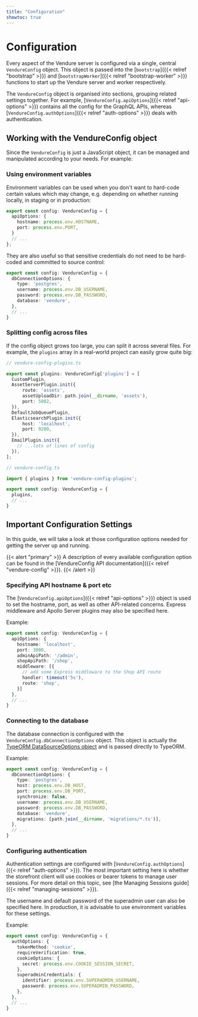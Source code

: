 ```yaml
---
title: "Configuration"
showtoc: true
---
```


# Configuration

Every aspect of the Vendure server is configured via a single, central `VendureConfig` object. This object is passed into the [`bootstrap`]({{< relref "bootstrap" >}}) and [`bootstrapWorker`]({{< relref "bootstrap-worker" >}}) functions to start up the Vendure server and worker respectively.

The `VendureConfig` object is organised into sections, grouping related settings together. For example, [`VendureConfig.apiOptions`]({{< relref "api-options" >}}) contains all the config for the GraphQL APIs, whereas [`VendureConfig.authOptions`]({{< relref "auth-options" >}}) deals with authentication.

## Working with the VendureConfig object

Since the `VendureConfig` is just a JavaScript object, it can be managed and manipulated according to your needs. For example:

### Using environment variables

Environment variables can be used when you don't want to hard-code certain values which may change, e.g. depending on whether running locally, in staging or in production:

```ts
export const config: VendureConfig = {
  apiOptions: {
    hostname: process.env.HOSTNAME,
    port: process.env.PORT,
  }
  // ...
};
```

They are also useful so that sensitive credentials do not need to be hard-coded and committed to source control:

```ts
export const config: VendureConfig = {
  dbConnectionOptions: {
    type: 'postgres',
    username: process.env.DB_USERNAME,
    password: process.env.DB_PASSWORD,
    database: 'vendure',
  },
  // ...
}
```

### Splitting config across files

If the config object grows too large, you can split it across several files. For example, the `plugins` array in a real-world project can easily grow quite big:

```ts
// vendure-config-plugins.ts

export const plugins: VendureConfig['plugins'] = [
  CustomPlugin,
  AssetServerPlugin.init({
      route: 'assets',
      assetUploadDir: path.join(__dirname, 'assets'),
      port: 5002,
  }),
  DefaultJobQueuePlugin,
  ElasticsearchPlugin.init({
      host: 'localhost',
      port: 9200,
  }),
  EmailPlugin.init({
    // ...lots of lines of config
  }),
];
```

```ts
// vendure-config.ts

import { plugins } from 'vendure-config-plugins';

export const config: VendureConfig = {
  plugins,
  // ...
}
```

## Important Configuration Settings

In this guide, we will take a look at those configuration options needed for getting the server up and running.

{{< alert "primary" >}}
A description of every available configuration option can be found in the [VendureConfig API documentation]({{< relref "vendure-config" >}}).
{{< /alert >}}

### Specifying API hostname & port etc

The [`VendureConfig.apiOptions`]({{< relref "api-options" >}}) object is used to set the hostname, port, as well as other API-related concerns. Express middleware and Apollo Server plugins may also be specified here.

Example:

```ts
export const config: VendureConfig = {
  apiOptions: {
    hostname: 'localhost',
    port: 3000,
    adminApiPath: '/admin',
    shopApiPath: '/shop',
    middleware: [{
      // add some Express middleware to the Shop API route
      handler: timeout('5s'),
      route: 'shop',
    }]
  },
  // ...
}
```

### Connecting to the database

The database connection is configured with the `VendureConfig.dbConnectionOptions` object. This object is actually the [TypeORM DataSourceOptions object](https://typeorm.io/data-source-options) and is passed directly to TypeORM.

Example:

```ts
export const config: VendureConfig = {
  dbConnectionOptions: {
    type: 'postgres',
    host: process.env.DB_HOST,
    port: process.env.DB_PORT,
    synchronize: false,
    username: process.env.DB_USERNAME,
    password: process.env.DB_PASSWORD,
    database: 'vendure',
    migrations: [path.join(__dirname, 'migrations/*.ts')],
  },
  // ...
}
```

### Configuring authentication

Authentication settings are configured with [`VendureConfig.authOptions`]({{< relref "auth-options" >}}). The most important setting here is whether the storefront client will use cookies or bearer tokens to manage user sessions. For more detail on this topic, see [the Managing Sessions guide]({{< relref "managing-sessions" >}}).

The username and default password of the superadmin user can also be specified here. In production, it is advisable to use environment variables for these settings.

Example:

```ts
export const config: VendureConfig = {
  authOptions: {
    tokenMethod: 'cookie',
    requireVerification: true,
    cookieOptions: {
      secret: process.env.COOKIE_SESSION_SECRET,
    },
    superadminCredentials: {
      identifier: process.env.SUPERADMIN_USERNAME,
      password: process.env.SUPERADMIN_PASSWORD,
    },
  },
  // ...
}
```
